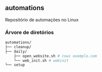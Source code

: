 ## automations

Repositório de automações no Linux

### Árvore de diretórios

```bash
automations/
├── cleanup/
├── daily/
    ├── open_website.sh # cows exemplo.com
    └── web_init.sh # webinit
└── setup
```
